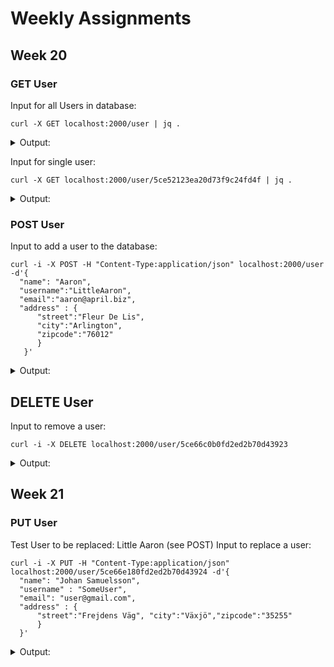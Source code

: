 # Weekly Assignments

## Week 20
### GET User
Input for all Users in database:
```
curl -X GET localhost:2000/user | jq .
```
<details>
  <summary> Output: </summary>
  <p>
    
```
[
  {
    "address": {
      "street": "Kulas Light",
      "city": "Gwenborough",
      "zipcode": "92998"
    },
    "_id": "5ce52123ea20d73f9c24fd4f",
    "name": "Leanne Graham",
    "username": "Bret",
    "email": "Sincere@april.biz",
    "__v": 0
  },
  {
    "address": {
      "street": "Victor Plains",
      "city": "Wisokyburgh",
      "zipcode": "90566"
    },
    "_id": "5ce521a2ea20d73f9c24fd50",
    "name": "Ervin Howell",
    "username": "Antonette",
    "email": "Shana@melissa.tv",
    "__v": 0
  },
  {
    "address": {
      "street": "Lebsack Ln.",
      "city": "Elvis South",
      "zipcode": "76920"
    },
    "_id": "5ce651a6dc91af115c7bc99b",
    "name": "Clementine Bauch",
    "username": "Samantha",
    "email": "Nathan@yenisa.net",
    "__v": 0
  },
  {
    "address": {
      "street": "Lebsack Ln."
    },
    "_id": "5ce65221dc91af115c7bc99c",
    "name": "Patrick Lebsack",
    "username": "Karianne",
    "email": "Julianne@kory.net",
    "__v": 0
  }
]
```
    
  </p></details>

Input for single user:

```
curl -X GET localhost:2000/user/5ce52123ea20d73f9c24fd4f | jq .
```

<details>
  <summary> Output: </summary>
  <p>
  
```
{
  "address": {
    "street": "Kulas Light",
    "city": "Gwenborough",
    "zipcode": "92998"
  },
  "_id": "5ce52123ea20d73f9c24fd4f",
  "name": "Leanne Graham",
  "username": "Bret",
  "email": "Sincere@april.biz",
  "__v": 0
}
```
  </p></details>
  
### POST User
Input to add a user to the database:
```
curl -i -X POST -H "Content-Type:application/json" localhost:2000/user -d'{
  "name": "Aaron", 
  "username":"LittleAaron", 
  "email":"aaron@april.biz", 
  "address" : {
      "street":"Fleur De Lis",
      "city":"Arlington",
      "zipcode":"76012"
      }
   }'
```   
<details>
  <summary> Output: </summary>
  <p>
   
```
TP/1.1 201 Created
X-Powered-By: Express
Content-Type: text/html; charset=utf-8
Content-Length: 30
ETag: W/"1e-YTx+dLO2dm61SruAw5IffrD4+8E"
Date: Thu, 23 May 2019 09:46:51 GMT
Connection: keep-alive

 -LittleAaron has been added.-
```

</p></details>

## DELETE User
Input to remove a user:
```
curl -i -X DELETE localhost:2000/user/5ce66c0b0fd2ed2b70d43923
```
<details>
  <summary> Output: </summary>
  <p>

```
TP/1.1 200 OK
X-Powered-By: Express
Content-Type: text/html; charset=utf-8
Content-Length: 32
ETag: W/"20-N0LX8yKQ/nqR4oZfDOSICcIq7To"
Date: Thu, 23 May 2019 09:51:29 GMT
Connection: keep-alive

 -LittleAaron has been deleted.-
```

  </p></details>

## Week 21
### PUT User
Test User to be replaced: Little Aaron (see POST)
Input to replace a user:
```
curl -i -X PUT -H "Content-Type:application/json" localhost:2000/user/5ce66e180fd2ed2b70d43924 -d'{
  "name": "Johan Samuelsson", 
  "username" : "SomeUser", 
  "email": "user@gmail.com", 
  "address" : {
      "street":"Frejdens Väg", "city":"Växjö","zipcode":"35255"
      }
  }'
  ```
<details>
  <summary> Output: </summary>
  <p>


```
TP/1.1 200 OK
X-Powered-By: Express
Content-Type: text/html; charset=utf-8
Content-Length: 35
ETag: W/"23-4fITJAaO8+0zr7quCJsUYvgBtws"
Date: Thu, 23 May 2019 09:59:59 GMT
Connection: keep-alive

 -SomeUser has replaced this user.-

```

  </p></details>
